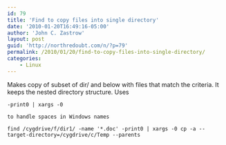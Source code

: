 ```yaml
---
id: 79
title: 'Find to copy files into single directory'
date: '2010-01-20T16:49:16-05:00'
author: 'John C. Zastrow'
layout: post
guid: 'http://northredoubt.com/n/?p=79'
permalink: /2010/01/20/find-to-copy-files-into-single-directory/
categories:
    - Linux
---
```


Makes copy of subset of dir/ and below with files that match the criteria. It keeps the nested directory structure. Uses

```
-print0 | xargs -0

to handle spaces in Windows names
```

```
find /cygdrive/f/dir1/ -name '*.doc' -print0 | xargs -0 cp -a --target-directory=/cygdrive/c/Temp --parents
```